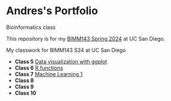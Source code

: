 # Andres's Portfolio
Bioinformatics class

This repository is for my [BIMM143 Spring 2024](https://bioboot.github.io/bimm143_S24/) at UC San Diego.

My classwork for BIMM143 S24 at UC San Diego

- **Class 5** [Data visualization with ggplot](https://github.com/a1vasque/bimm143_github/blob/main/classs05%20copy/class05.md)
- **Class 6** [R functions](file:///Users/andresvasquez/Desktop/bimm143/class06/Class06.html)
- **Class 7** [Machine Learning 1](file:///Users/andresvasquez/Desktop/bimm143/class07/Class07.html)
- **Class 8**
- **Class 9**
- **Class 10**
  
